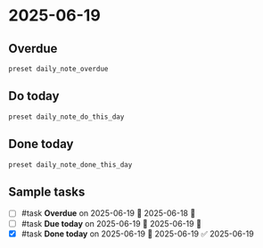 # 2025-06-19

## Overdue

```tasks
preset daily_note_overdue
```

## Do today

```tasks
preset daily_note_do_this_day
```

## Done today

```tasks
preset daily_note_done_this_day
```

## Sample tasks

- [ ] #task **Overdue** on 2025-06-19 📅 2025-06-18 🔺
- [ ] #task **Due today** on 2025-06-19 📅 2025-06-19 🔺
- [x] #task **Done today** on 2025-06-19 📅 2025-06-19 ✅ 2025-06-19
